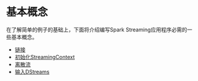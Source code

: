 # 基本概念

在了解简单的例子的基础上，下面将介绍编写Spark Streaming应用程序必需的一些基本概念。

* [链接](linking.md)
* [初始化StreamingContext](initializing-StreamingContext.md)
* [离散流](discretized-streams.md)
* [输入DStreams](input-DStreams.md)